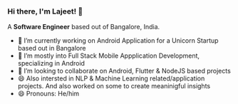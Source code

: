 ### Hi there, I'm Lajeet! 👋

A **Software Engineer** based out of Bangalore, India. 

- 🔭 I’m currently working on Android Application for a Unicorn Startup based out in Bangalore
- 🌱 I’m mostly into Full Stack Mobile Appplication Development, specializing in Android
- 👯 I’m looking to collaborate on Android, Flutter & NodeJS based projects
- 😄 Also intersted in NLP & Machine Learning related/application projects. And also worked on some to create meaninigful insights
- 😄 Pronouns: He/him

<!-- ## Github Stats
<p align="center">
  <img width="48%" src="https://github-readme-stats.vercel.app/api?username=wannaBeNerd23&show_icons=true&theme=tokyonight" />
  <img width="48%" src="https://github-readme-streak-stats.herokuapp.com/?user=wannaBeNerd23&theme=tokyonight" />
</p> -->

<!-- ## LeetCode Stats
<div align="start">
  <img src="https://leetcode-stats-six.vercel.app/api?username=wannaBeNerd&theme=dark)](https://github.com/KnlnKS/leetcode-stats" align="center" />
</div> -->

<!-- <div align="center">
  <img src="https://komarev.com/ghpvc/?username=wannaBeNerd23&&style=flat-square" align="center" height='25px' />
</div> -->
